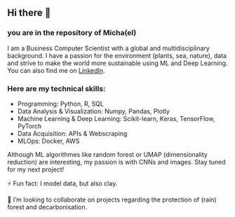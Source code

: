 ## Hi there 👋

### you are in the repository of Micha(el)

I am a Business Computer Scientist with a global and multidisciplinary background. I have a passion for the environment (plants, sea, nature), data and strive to make the world more sustainable using ML and Deep Learning. You can also find me on [LinkedIn](https://www.linkedin.com/in/michajs/).

### Here are my technical skills:
* Programming: Python, R, SQL
* Data Analysis & Visualization: Numpy, Pandas, Plotly
* Machine Learning & Deep Learning: Scikit-learn, Keras, TensorFlow, PyTorch
* Data Acquisition: APIs & Webscraping
* MLOps: Docker, AWS 

Although ML algorithmes like random forest or UMAP (dimensionality reduction) are interesting, my passion is with CNNs and images. Stay tuned for my next project!

⚡ Fun fact: I model data, but also clay. 

👯 I’m looking to collaborate on projects regarding the protection of (rain) forest and decarbonisation.


<!--
**Micha-JS/Micha-JS** is a ✨ _special_ ✨ repository because its `README.md` (this file) appears on your GitHub profile.

Here are some ideas to get you started:

- 🔭 I’m currently working on ...
- 🌱 I’m currently learning ...
- 👯 I’m looking to collaborate on ...
- 🤔 I’m looking for help with ...
- 💬 Ask me about ...
- 📫 How to reach me: ...
- 😄 Pronouns: ...
- ⚡ Fun fact: ...
-->
